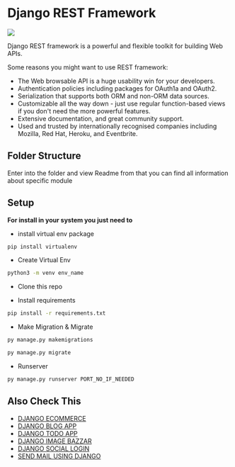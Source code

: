 # Django REST Framework


![](https://soshace.com/wp-content/uploads/2021/01/879-png-3.png)

Django REST framework is a powerful and flexible toolkit for building Web APIs.

Some reasons you might want to use REST framework:

- The Web browsable API is a huge usability win for your developers.
- Authentication policies including packages for OAuth1a and OAuth2.
- Serialization that supports both ORM and non-ORM data sources.
- Customizable all the way down - just use regular function-based views if you don't need the more powerful features.
- Extensive documentation, and great community support.
- Used and trusted by internationally recognised companies including Mozilla, Red Hat, Heroku, and Eventbrite.


## Folder Structure

Enter into the folder and view Readme from that you can find all information about specific module 

## Setup

**For install in your system you just need to**
- install virtual env package

```sh
pip install virtualenv
```



- Create Virtual Env 
```sh
python3 -m venv env_name
```
- Clone this repo

- Install requirements 
```sh
pip install -r requirements.txt
```
- Make Migration & Migrate
```sh
py manage.py makemigrations

py manage.py migrate
```
- Runserver
```sh
py manage.py runserver PORT_NO_IF_NEEDED
```

## Also Check This 
- [DJANGO ECOMMERCE](https://github.com/CodeIntelli/DJANGO-ECOM)
- [DJANGO BLOG APP](https://github.com/CodeIntelli/django-blog)
- [DJANGO TODO APP](https://github.com/CodeIntelli/django-todoapp)
- [DJANGO IMAGE BAZZAR](https://github.com/CodeIntelli/django-image-bazzar)
- [DJANGO SOCIAL LOGIN](https://github.com/CodeIntelli/social-login-django)
- [SEND MAIL USING DJANGO](https://github.com/CodeIntelli/send_email_django)


